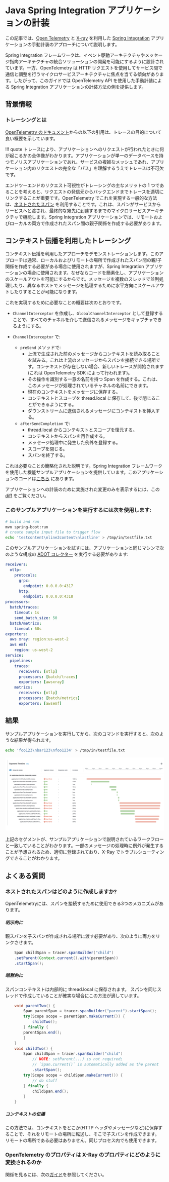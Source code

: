 # Java Spring Integration アプリケーションの計装

この記事では、[Open Telemetry](https://opentelemetry.io/) と [X-ray](https://aws.amazon.com/xray/) を利用した [Spring Integration](https://docs.spring.io/spring-integration/reference/html/overview.html) アプリケーションの手動計装のアプローチについて説明します。

Spring Integration フレームワークは、イベント駆動アーキテクチャやメッセージ指向アーキテクチャの統合ソリューションの開発を可能にするように設計されています。一方、OpenTelemetry は HTTP リクエストを使用してサービス間で通信と調整を行うマイクロサービスアーキテクチャに焦点を当てる傾向があります。したがって、このガイドでは OpenTelemetry API を使用した手動計装による Spring Integration アプリケーションの計装方法の例を提供します。

## 背景情報

### トレーシングとは

[OpenTelemetry のドキュメント](https://opentelemetry.io/docs/concepts/signals/traces/)からの以下の引用は、トレースの目的について良い概要を示しています。

!!! quote
    トレースにより、アプリケーションへのリクエストが行われたときに何が起こるかの全体像がわかります。アプリケーションが単一のデータベースを持つモノリスアプリケーションであれ、サービスの複雑なメッシュであれ、アプリケーション内のリクエストの完全な「パス」を理解するうえでトレースは不可欠です。

エンドツーエンドのリクエスト可視性がトレーシングの主なメリットの 1 つであることを考えると、リクエストの発信元からバックエンドまでトレースを適切にリンクすることが重要です。OpenTelemetry でこれを実現する一般的な方法は、[ネストされたスパン](https://opentelemetry.io/docs/instrumentation/java/manual/#create-nested-spans) を利用することです。これは、スパンがサービスからサービスへと渡され、最終的な宛先に到達するまでのマイクロサービスアーキテクチャで機能します。Spring Integration アプリケーションでは、リモートおよびローカルの両方で作成されたスパン間の親子関係を作成する必要があります。

## コンテキスト伝播を利用したトレーシング

コンテキスト伝播を利用したアプローチをデモンストレーションします。このアプローチは通常、ローカルおよびリモートの場所で作成されたスパン間の親/子関係を作成する必要がある場合に使用されますが、Spring Integration アプリケーションの場合に使用されます。なぜならコードを簡素化し、アプリケーションのスケールアウトを可能にするからです。メッセージを複数のスレッドで並列処理したり、異なるホストでメッセージを処理するために水平方向にスケールアウトしたりすることが可能になります。

これを実現するために必要なことの概要は次のとおりです。

- ```ChannelInterceptor``` を作成し、```GlobalChannelInterceptor``` として登録することで、すべてのチャネルを介して送信されるメッセージをキャプチャできるようにする。

- ```ChannelInterceptor``` で:
  - ```preSend``` メソッドで:
    - 上流で生成された前のメッセージからコンテキストを読み取ることを試みる。これは上流のメッセージからスパンを接続できる場所です。コンテキストが存在しない場合、新しいトレースが開始されます(これは OpenTelemetry SDK によって行われます)。
    - その操作を識別する一意の名前を持つ Span を作成する。これは、このメッセージが処理されているチャネルの名前にできます。 
    - 現在のコンテキストをメッセージに保存する。
    - コンテキストとスコープを thread.local に保存して、後で閉じることができるようにする。
    - ダウンストリームに送信されるメッセージにコンテキストを挿入する。
  - ```afterSendCompletion``` で:
    - thread.local からコンテキストとスコープを復元する。 
    - コンテキストからスパンを再作成する。
    - メッセージ処理中に発生した例外を登録する。
    - スコープを閉じる。
    - スパンを終了する。

これは必要なことの簡略化された説明です。Spring Integration フレームワークを使用した機能サンプルアプリケーションを提供しています。このアプリケーションのコードは[こちら](https://github.com/rapphil/spring-integration-samples/tree/rapphil-5.5.x-otel/applications/file-split-ftp) にあります。

アプリケーションへの計装のために実施された変更のみを表示するには、この [diff](https://github.com/rapphil/spring-integration-samples/compare/30e01ce9eefd8dae288eca44013810afa8c1a585..6f056a76350340a9658db0cad7fc12dbda505437) をご覧ください。

### このサンプルアプリケーションを実行するには次を使用します:

``` bash
# build and run
mvn spring-boot:run
# create sample input file to trigger flow
echo 'testcontent\nline2content\nlastline' > /tmp/in/testfile.txt
```

このサンプルアプリケーションを試すには、アプリケーションと同じマシンで次のような構成の [ADOT コレクター](https://aws-otel.github.io/docs/getting-started/collector) を実行する必要があります:

``` yaml
receivers:
  otlp:
    protocols:
      grpc: 
        endpoint: 0.0.0.0:4317
      http:
        endpoint: 0.0.0.0:4318
processors:
  batch/traces:
    timeout: 1s
    send_batch_size: 50
  batch/metrics:
    timeout: 60s
exporters:
  aws xray: region:us-west-2
  aws emf:
    region: us-west-2
service:
  pipelines:
    traces:
      receivers: [otlp]
      processors: [batch/traces]
      exporters: [awsxray]
    metrics:
      receivers: [otlp]
      processors: [batch/metrics]
      exporters: [awsemf]
```

## 結果

サンプルアプリケーションを実行してから、次のコマンドを実行すると、次のような結果が得られます。

``` bash
echo 'foo123\nbar123\nfoo1234' > /tmp/in/testfile.txt
```

![X-Ray の結果](x-ray-results.png)

上記のセグメントが、サンプルアプリケーションで説明されているワークフローと一致していることがわかります。一部のメッセージの処理時に例外が発生することが予想されるため、適切に登録されており、X-Ray でトラブルシューティングできることがわかります。

## よくある質問

### ネストされたスパンはどのように作成しますか?

OpenTelemetryには、スパンを接続するために使用できる3つのメカニズムがあります。

##### 明示的に

親スパンを子スパンが作成される場所に渡す必要があり、次のように両方をリンクさせます。

``` java
    Span childSpan = tracer.spanBuilder("child")
    .setParent(Context.current().with(parentSpan)) 
    .startSpan();
```

##### 暗黙的に

スパンコンテキストは内部的に thread.local に保存されます。
スパンを同じスレッドで作成していることが確実な場合にこの方法が適しています。

``` java
    void parentTwo() {
        Span parentSpan = tracer.spanBuilder("parent").startSpan(); 
        try(Scope scope = parentSpan.makeCurrent()) {
            childTwo(); 
        } finally {
        parentSpan.end(); 
        }
    }
    void childTwo() {
        Span childSpan = tracer.spanBuilder("child")
            // NOTE: setParent(...) is not required;
            // `Span.current()` is automatically added as the parent 
            .startSpan();
        try(Scope scope = childSpan.makeCurrent()) { 
            // do stuff
        } finally {
            childSpan.end();
        } 
    }
```

##### コンテキストの伝播

この方法では、コンテキストをどこか(HTTP ヘッダやメッセージなど)に保存することで、それをリモートの場所に転送し、そこで子スパンを作成できます。
リモートの場所である必要はありません。同じプロセス内でも使用できます。

### OpenTelemetry のプロパティは X-Ray のプロパティにどのように変換されるのか

関係を見るには、次の[ガイド](https://opentelemetry.io/docs/instrumentation/java/manual/#context-propagation)を参照してください。
